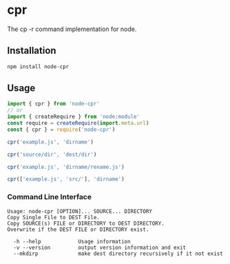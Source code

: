 # cpr
The cp -r command implementation for node.

## Installation

```js
npm install node-cpr
```

## Usage

```js
import { cpr } from 'node-cpr'
// or
import { createRequire } from 'node:module'
const require = createRequire(import.meta.url)
const { cpr } = require('node-cpr')

cpr('example.js', 'dirname')

cpr('source/dir', 'dest/dir')

cpr('example.js', 'dirname/rename.js')

cpr(['example.js', 'src/'], 'dirname')
```

### Command Line Interface

```
Usage: node-cpr [OPTION]... SOURCE... DIRECTORY
Copy Single File to DEST File.
Copy SOURCE(s) FILE or DIRECTORY to DEST DIRECTORY.
Overwrite if the DEST FILE or DIRECTORY exist.

  -h --help            Usage information
  -v --version         output version information and exit
  --mkdirp             make dest directory recursively if it not exist
